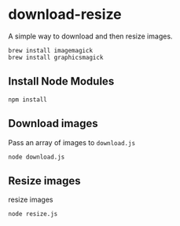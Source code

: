 # download-resize

A simple way to download and then resize images.

```
brew install imagemagick
brew install graphicsmagick
```

## Install Node Modules

```
npm install
```

## Download images

Pass an array of images to `download.js`

```
node download.js
```

## Resize images

resize images

```
node resize.js
```
